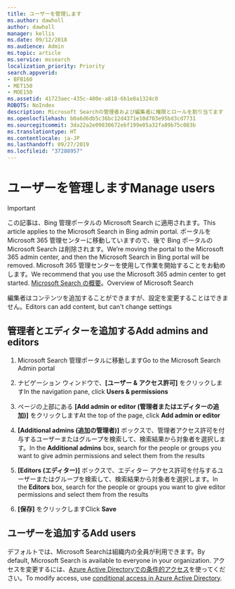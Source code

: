 ```yaml
---
title: ユーザーを管理します
ms.author: dawholl
author: dawholl
manager: kellis
ms.date: 09/12/2018
ms.audience: Admin
ms.topic: article
ms.service: mssearch
localization_priority: Priority
search.appverid:
- BFB160
- MET150
- MOE150
ms.assetid: 41723aec-435c-400e-a818-6b1e8a1324c0
ROBOTS: NoIndex
description: Microsoft Searchの管理者および編集者に権限とロールを割り当てます
ms.openlocfilehash: b0a6d6db5c36bc12d4371e10d703e95bd3cd7731
ms.sourcegitcommit: 3da22a2e09830672ebf199e05a32fa89b75c083b
ms.translationtype: HT
ms.contentlocale: ja-JP
ms.lasthandoff: 09/27/2019
ms.locfileid: "37288957"
---
```

# <a name="manage-users"></a><span data-ttu-id="bd751-103">ユーザーを管理します</span><span class="sxs-lookup"><span data-stu-id="bd751-103">Manage users</span></span>

> [!IMPORTANT]
> <span data-ttu-id="bd751-104">この記事は、Bing 管理ポータルの Microsoft Search に適用されます。</span><span class="sxs-lookup"><span data-stu-id="bd751-104">This article applies to the Microsoft Search in Bing admin portal.</span></span> <span data-ttu-id="bd751-105">ポータルを Microsoft 365 管理センターに移動していますので、後で Bing ポータルの Microsoft Search は削除されます。</span><span class="sxs-lookup"><span data-stu-id="bd751-105">We’re moving the portal to the Microsoft 365 admin center, and then the Microsoft Search in Bing portal will be removed.</span></span> <span data-ttu-id="bd751-106">Microsoft 365 管理センターを使用して作業を開始することをお勧めします。</span><span class="sxs-lookup"><span data-stu-id="bd751-106">We recommend that you use the Microsoft 365 admin center to get started.</span></span> <span data-ttu-id="bd751-107">[Microsoft Search の概要](overview-microsoft-search.md)。</span><span class="sxs-lookup"><span data-stu-id="bd751-107">Overview of Microsoft Search</span></span>
    
<span data-ttu-id="bd751-108">編集者はコンテンツを追加することができますが、設定を変更することはできません。</span><span class="sxs-lookup"><span data-stu-id="bd751-108">Editors can add content, but can't change settings</span></span>
  
## <a name="add-admins-and-editors"></a><span data-ttu-id="bd751-109">管理者とエディターを追加する</span><span class="sxs-lookup"><span data-stu-id="bd751-109">Add admins and editors</span></span>

1. <span data-ttu-id="bd751-110">Microsoft Search 管理ポータルに移動します</span><span class="sxs-lookup"><span data-stu-id="bd751-110">Go to the Microsoft Search Admin portal</span></span>
    
2. <span data-ttu-id="bd751-111">ナビゲーション ウィンドウで、**[ユーザー &amp; アクセス許可]** をクリックします</span><span class="sxs-lookup"><span data-stu-id="bd751-111">In the navigation pane, click **Users &amp; permissions**</span></span>
    
3. <span data-ttu-id="bd751-112">ページの上部にある **[Add admin or editor (管理者またはエディターの追加)]** をクリックします</span><span class="sxs-lookup"><span data-stu-id="bd751-112">At the top of the page, click **Add admin or editor**</span></span>
    
4. <span data-ttu-id="bd751-113">**[Additional admins (追加の管理者)]** ボックスで、管理者アクセス許可を付与するユーザーまたはグループを検索して、検索結果から対象者を選択します。</span><span class="sxs-lookup"><span data-stu-id="bd751-113">In the **Additional admins** box, search for the people or groups you want to give admin permissions and select them from the results</span></span> 
    
5. <span data-ttu-id="bd751-114">**[Editors (エディター)]** ボックスで、エディター アクセス許可を付与するユーザーまたはグループを検索して、検索結果から対象者を選択します。</span><span class="sxs-lookup"><span data-stu-id="bd751-114">In the **Editors** box, search for the people or groups you want to give editor permissions and select them from the results</span></span> 
    
6. <span data-ttu-id="bd751-115">**[保存]** をクリックします</span><span class="sxs-lookup"><span data-stu-id="bd751-115">Click **Save**</span></span>
    
## <a name="add-users"></a><span data-ttu-id="bd751-116">ユーザーを追加する</span><span class="sxs-lookup"><span data-stu-id="bd751-116">Add users</span></span>

<span data-ttu-id="bd751-117">デフォルトでは、Microsoft Searchは組織内の全員が利用できます。</span><span class="sxs-lookup"><span data-stu-id="bd751-117">By default, Microsoft Search is available to everyone in your organization.</span></span> <span data-ttu-id="bd751-118">アクセスを変更するには、[Azure Active Directoryでの条件的アクセス](https://docs.microsoft.com/azure/active-directory/conditional-access/overview)を使ってください。</span><span class="sxs-lookup"><span data-stu-id="bd751-118">To modify access, use [conditional access in Azure Active Directory](https://docs.microsoft.com/azure/active-directory/conditional-access/overview).</span></span>
